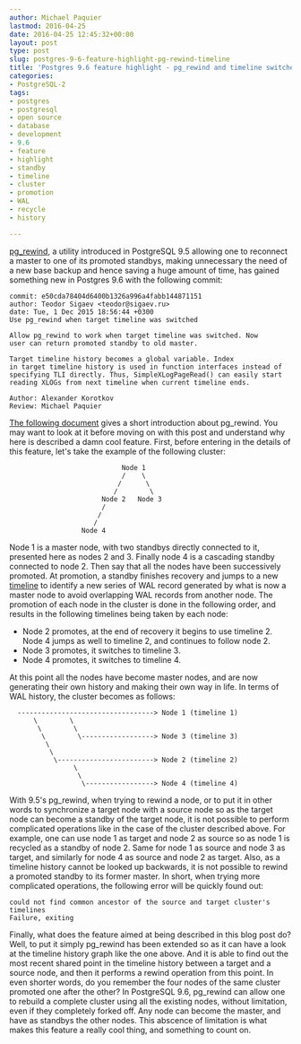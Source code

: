 ```yaml
---
author: Michael Paquier
lastmod: 2016-04-25
date: 2016-04-25 12:45:32+00:00
layout: post
type: post
slug: postgres-9-6-feature-highlight-pg-rewind-timeline
title: 'Postgres 9.6 feature highlight - pg_rewind and timeline switches'
categories:
- PostgreSQL-2
tags:
- postgres
- postgresql
- open source
- database
- development
- 9.6
- feature
- highlight
- standby
- timeline
- cluster
- promotion
- WAL
- recycle
- history

---
```


[pg_rewind](http://www.postgresql.org/docs/devel/static/app-pgrewind.html),
a utility introduced in PostgreSQL 9.5 allowing one to reconnect a master
to one of its promoted standbys, making unnecessary the need of a new base
backup and hence saving a huge amount of time, has gained something new
in Postgres 9.6 with the following commit:

    commit: e50cda78404d6400b1326a996a4fabb144871151
    author: Teodor Sigaev <teodor@sigaev.ru>
    date: Tue, 1 Dec 2015 18:56:44 +0300
    Use pg_rewind when target timeline was switched

    Allow pg_rewind to work when target timeline was switched. Now
    user can return promoted standby to old master.

    Target timeline history becomes a global variable. Index
    in target timeline history is used in function interfaces instead of
    specifying TLI directly. Thus, SimpleXLogPageRead() can easily start
    reading XLOGs from next timeline when current timeline ends.

    Author: Alexander Korotkov
    Review: Michael Paquier

[The following document](/content/materials/20130713_pgunconf_pg_rewind.pdf)
gives a short introduction about pg\_rewind. You may want to look at it
before moving on with this post and understand why here is described a damn
cool feature. First, before entering in the details of this feature, let's
take the example of the following cluster:

                                Node 1
                                /    \
                               /      \
                              /        \
                           Node 2   Node 3
                           /
                          /
                         /
                      Node 4

Node 1 is a master node, with two standbys directly connected to it, presented
here as nodes 2 and 3. Finally node 4 is a cascading standby connected to node
2. Then say that all the nodes have been successively promoted. At promotion,
a standby finishes recovery and jumps to a new
[timeline](http://www.postgresql.org/docs/devel/static/continuous-archiving.html#BACKUP-TIMELINES)
to identify a new series of WAL record generated by what is now a master
node to avoid overlapping WAL records from another node. The promotion of
each node in the cluster is done in the following order, and results in
the following timelines being taken by each node:

  * Node 2 promotes, at the end of recovery it begins to use timeline 2.
  Node 4 jumps as well to timeline 2, and continues to follow node 2.
  * Node 3 promotes, it switches to timeline 3.
  * Node 4 promotes, it switches to timeline 4.

At this point all the nodes have become master nodes, and are now generating
their own history and making their own way in life. In terms of WAL history,
the cluster becomes as follows:

      ----------------------------------> Node 1 (timeline 1)
          \        \
           \        \
            \        \------------------> Node 3 (timeline 3)
             \
              \
               \------------------------> Node 2 (timeline 2)
                    \
                     \
                      \-----------------> Node 4 (timeline 4)

With 9.5's pg\_rewind, when trying to rewind a node, or to put it in other
words to synchronize a target node with a source node so as the target node
can become a standby of the target node, it is not possible to perform
complicated operations like in the case of the cluster described above.
For example, one can use node 1 as target and node 2 as source so as
node 1 is recycled as a standby of node 2. Same for node 1 as source and
node 3 as target, and similarly for node 4 as source and node 2 as target.
Also, as a timeline history cannot be looked up backwards, it is not
possible to rewind a promoted standby to its former master. In short,
when trying more complicated operations, the following error will be
quickly found out:

    could not find common ancestor of the source and target cluster's timelines
    Failure, exiting

Finally, what does the feature aimed at being described in this blog post
do? Well, to put it simply pg\_rewind has been extended so as it can have
a look at the timeline history graph like the one above. And it is able to
find out the most recent shared point in the timeline history between a target
and a source node, and then it performs a rewind operation from this point. In
even shorter words, do you remember the four nodes of the same cluster promoted
one after the other? In PostgreSQL 9.6, pg\_rewind can allow one to rebuild
a complete cluster using all the existing nodes, without limitation, even
if they completely forked off. Any node can become the master, and have as
standbys the other nodes. This abscence of limitation is what makes this
feature a really cool thing, and something to count on.
